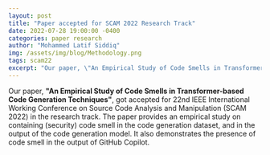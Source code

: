 ```yaml
---
layout: post
title: "Paper accepted for SCAM 2022 Research Track"
date: 2022-07-28 19:00:00 -0400
categories: paper research
author: "Mohammed Latif Siddiq"
img: /assets/img/blog/Methodology.png
tags: scam22
excerpt: "Our paper, \"An Empirical Study of Code Smells in Transformer-based Code Generation Techniques\", got accepted for 22nd IEEE International Working Conference on Source Code Analysis and Manipulation (SCAM 2022) in the research track."
---
```


Our paper, **"An Empirical Study of Code Smells in Transformer-based Code Generation Techniques"**, got accepted for 22nd IEEE International Working Conference on Source Code Analysis and Manipulation (SCAM 2022) in the research track. The paper provides an empirical study on containing (security) code smell in the code generation dataset, and in the output of the code generation model. It also demonstrates the presence of code smell in the output of GitHub Copilot.